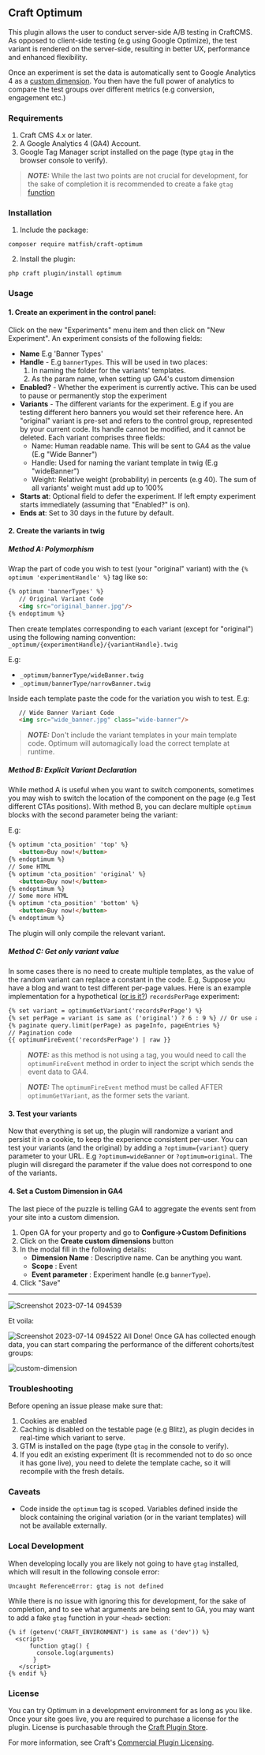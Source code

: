 ## Craft Optimum

This plugin allows the user to conduct server-side A/B testing in CraftCMS.
As opposed to client-side testing (e.g using Google Optimize), the test variant is rendered on the server-side, resulting in better UX, performance and enhanced flexibility.

Once an experiment is set the data is automatically sent to Google Analytics 4 as a [custom dimension](https://support.google.com/analytics/answer/10075209).
You then have the full power of analytics to compare the test groups over different metrics (e.g conversion, engagement etc.)

### Requirements

1. Craft CMS 4.x or later.
2. A Google Analytics 4 (GA4) Account. 
3. Google Tag Manager script installed on the page (type `gtag` in the browser console to verify).

> **_NOTE:_** While the last two points are not crucial for development, for the sake of completion it is recommended to create a fake `gtag` [function](#local-development) 
### Installation

1. Include the package:

```
composer require matfish/craft-optimum
```

2. Install the plugin:

```
php craft plugin/install optimum
```
### Usage

#### 1. Create an experiment in the control panel:
Click on the new "Experiments" menu item and then click on "New Experiment".
An experiment consists of the following fields:
- **Name** E.g 'Banner Types'
- **Handle** - E.g `bannerTypes`. This will be used in two places:
  1. In naming the folder for the variants' templates.
  2. As the param name, when setting up GA4's custom dimension 
- **Enabled?** - Whether the experiment is currently active. This can be used to pause or permanently stop the experiment
- **Variants** - The different variants for the experiment. E.g if you are testing different hero banners you would set their reference here. An "original" variant is pre-set and refers to the control group, represented by your current code. Its handle cannot be modified, and it cannot be deleted.
    Each variant comprises three fields:
  - Name: Human readable name. This will be sent to GA4 as the value (E.g "Wide Banner")
  - Handle: Used for naming the variant template in twig (E.g "wideBanner")
  - Weight: Relative weight (probability) in percents (e.g 40). The sum of all variants' weight must add up to 100%
- **Starts at**: Optional field to defer the experiment. If left empty experiment starts immediately (assuming that "Enabled?" is on).
- **Ends at**: Set to 30 days in the future by default.
#### 2. Create the variants in twig
#####  Method A: Polymorphism

Wrap the part of code you wish to test (your "original" variant) with the `{% optimum 'experimentHandle' %}` tag like so:

```html
{% optimum 'bannerTypes' %}
   // Original Variant Code
   <img src="original_banner.jpg"/>  
{% endoptimum %}
```
Then create templates corresponding to each variant (except for "original") using the following naming convention:
`_optimum/{experimentHandle}/{variantHandle}.twig`

E.g:
 - `_optimum/bannerType/wideBanner.twig`
 - `_optimum/bannerType/narrowBanner.twig`

Inside each template paste the code for the variation you wish to test. E.g:
```html
   // Wide Banner Variant Code
   <img src="wide_banner.jpg" class="wide-banner"/>  
```
> **_NOTE:_**  Don't include the variant templates in your main template code. Optimum will automagically load the correct template at runtime. 

##### Method B: Explicit Variant Declaration

While method A is useful when you want to switch components, sometimes you may wish to switch the location of the component on the page (e.g Test different CTAs positions).
With method B, you can declare multiple `optimum` blocks with the second parameter being the variant:

E.g:
```html
{% optimum 'cta_position' 'top' %}
   <button>Buy now!</button>
{% endoptimum %}
// Some HTML
{% optimum 'cta_position' 'original' %}
   <button>Buy now!</button>  
{% endoptimum %}
// Some more HTML
{% optimum 'cta_position' 'bottom' %}
   <button>Buy now!</button>
{% endoptimum %}
```
The plugin will only compile the relevant variant.

##### Method C: Get only variant value 
In some cases there is no need to create multiple templates, as the value of the random variant can replace a constant in the code.
E.g, Suppose you have a blog and want to test different per-page values. Here is an example implementation for a hypothetical ([or is it?](https://www.craftcmsplugins.com/blog/index)) `recordsPerPage` experiment:
```html
{% set variant = optimumGetVariant('recordsPerPage') %}
{% set perPage = variant is same as ('original') ? 6 : 9 %} // Or use a switch statement if you have more than 2 variants
{% paginate query.limit(perPage) as pageInfo, pageEntries %}
// Pagination code
{{ optimumFireEvent('recordsPerPage') | raw }}
```
 > **_NOTE:_** as this method is not using a tag, you would need to call the `optimumFireEvent` method in order to inject the script which sends the event data to GA4.
 
> **_NOTE:_** The `optimumFireEvent` method must be called AFTER `optimumGetVariant`, as the former sets the variant.
#### 3. Test your variants
Now that everything is set up, the plugin will randomize a variant and persist it in a cookie, to keep the experience consistent per-user.
You can test your variants (and the original) by adding a `?optimum={variant}` query parameter to your URL.
E.g `?optimum=wideBanner` or `?optimum=original`. The plugin will disregard the parameter if the value does not correspond to one of the variants.

#### 4. Set a Custom Dimension in GA4
The last piece of the puzzle is telling GA4 to aggregate the events sent from your site into a custom dimension.
1. Open GA for your property and go to **Configure->Custom Definitions**
2. Click on the **Create custom dimensions** button
3. In the modal fill in the following details:
    - **Dimension Name** : Descriptive name. Can be anything you want. 
    - **Scope** : Event 
    - **Event parameter** :  Experiment handle (e.g `bannerType`). 
4. Click "Save"
------
![Screenshot 2023-07-14 094539](https://github.com/matfish2/craft-activity-log/assets/1510460/f56e17d4-7c4e-4f72-b6d6-541c4882c228)

Et voila:

![Screenshot 2023-07-14 094522](https://github.com/matfish2/craft-activity-log/assets/1510460/8e7902c4-ac97-456d-84f2-ed208de39eab)
All Done! Once GA has collected enough data, you can start comparing the performance of the different cohorts/test groups:

![custom-dimension](https://user-images.githubusercontent.com/1510460/202857414-1802f590-8550-4ba3-b71d-2167aa0b0140.png)

### Troubleshooting
Before opening an issue please make sure that:
1. Cookies are enabled 
2. Caching is disabled on the testable page (e.g Blitz), as plugin decides in real-time which variant to serve.
3. GTM is installed on the page (type `gtag` in the console to verify).
4. If you edit an existing experiment (It is recommended not to do so once it has gone live), you need to delete the template cache, so it will recompile with the fresh details.

### Caveats

- Code inside the `optimum` tag is scoped. Variables defined inside the block containing the original variation (or in the variant templates) will not be available externally.

### Local Development
When developing locally you are likely not going to have `gtag` installed, which will result in the following console error:
```
Uncaught ReferenceError: gtag is not defined
```

While there is no issue with ignoring this for development, for the sake of completion, and to see what arguments are being sent to GA, you may want to add a fake `gtag` function in your `<head>` section:
```twig  
{% if (getenv('CRAFT_ENVIRONMENT') is same as ('dev')) %}
  <script>
      function gtag() {
        console.log(arguments)
       }
   </script>
{% endif %}
```
### License

You can try Optimum in a development environment for as long as you like. Once your site goes live, you are
required to purchase a license for the plugin. License is purchasable through the [Craft Plugin Store](https://plugins.craftcms.com/optimum).

For more information, see Craft's [Commercial Plugin Licensing](https://craftcms.com/docs/4.x/plugins.html#commercial-plugin-licensing).
